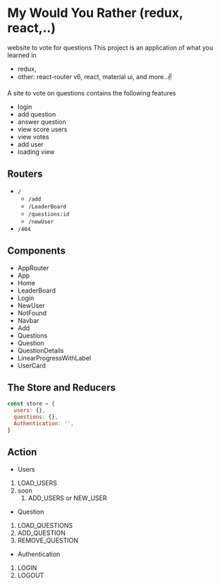 
<!-- [Demo Video](https://www.youtube.com/watch?v=xfmSkLAL__Q) -->

# My Would You Rather (redux, react,..) 
website to vote for questions
This project is an application of what you learned in 
- redux,
- other: react-router v6, react, material ui, and more..✌️

A site to vote on questions contains the following features
- login
- add question
- answer question
- view score users 
- view votes 
- add user 
- loading view

## Routers
- `/`
   - `/add`
   - `/LeaderBoard`
   - `/questions:id`
   - `/newUser`
- `/404`

## Components 

- AppRouter 
- App 
- Home
- LeaderBoard
- Login
- NewUser
- NotFound
- Navbar
- Add
- Questions
- Question
- QuestionDetails
- LinearProgressWithLabel
- UserCard



## The Store and Reducers

```js
const store = {
  users: {},
  questions: {},
  Authentication: '',
}

```

## Action
- Users
1. LOAD_USERS
2. soon
   1. ADD_USERS or NEW_USER
  
  
- Question
1. LOAD_QUESTIONS
2. ADD_QUESTION 
3. REMOVE_QUESTION 
   
- Authentication
1. LOGIN
2. LOGOUT

<!-- - Share 
1. ADD_ANSWER
2. REMOVE_ANSWER
3. addAnswer()
4. removeAnswer()
5. load()
   -->
